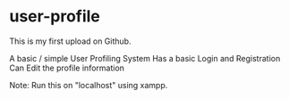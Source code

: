 # user-profile

This is my first upload on Github.

A basic / simple User Profiling System
  Has a basic Login and Registration
  Can Edit the profile information

Note: Run this on "localhost" using xampp. 
